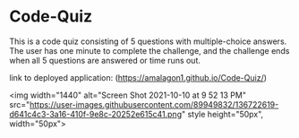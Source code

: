 # Code-Quiz

This is a code quiz consisting of 5 questions with multiple-choice answers. The user has one minute to complete the challenge, and the challenge ends when all 5 questions are answered or time runs out. 

link to deployed application: (https://amalagon1.github.io/Code-Quiz/)


<img width="1440" alt="Screen Shot 2021-10-10 at 9 52 13 PM" src="https://user-images.githubusercontent.com/89949832/136722619-d641c4c3-3a16-410f-9e8c-20252e615c41.png" style height="50px", width="50px">
